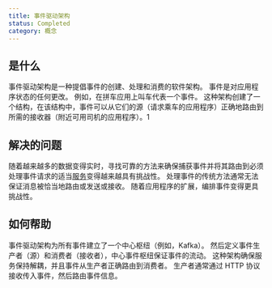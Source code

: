 ```yaml
---
title: 事件驱动架构
status: Completed
category: 概念
---
```


## 是什么

事件驱动架构是一种提倡事件的创建、处理和消费的软件架构。
事件是对应用程序状态的任何更改。
例如，在拼车应用上叫车代表一个事件。
这种架构创建了一个结构，在该结构中，事件可以从它们的源（请求乘车的应用程序）正确地路由到所需的接收器（附近可用司机的应用程序）。1

## 解决的问题

随着越来越多的数据变得实时，寻找可靠的方法来确保捕获事件并将其路由到必须处理事件请求的适当[服务](/zh-cn/service/)变得越来越具有挑战性。
处理事件的传统方法通常无法保证消息被恰当地路由或发送或接收。
随着应用程序的扩展，编排事件变得更具挑战性。

## 如何帮助

事件驱动架构为所有事件建立了一个中心枢纽（例如，Kafka）。
然后定义事件生产者（源）和消费者（接收者），中心事件枢纽保证事件的流动。
这种架构确保服务保持解耦，并且事件从生产者正确路由到消费者。
生产者通常通过 HTTP 协议接收传入事件，然后路由事件信息。
